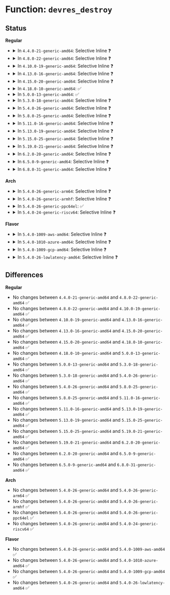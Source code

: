# Function: <code>devres_destroy</code>

## Status
<b>Regular</b>
<ul>
<li>
<details>
<summary>In <code>4.4.0-21-generic-amd64</code>: Selective Inline ❓</summary>

```c
int devres_destroy(struct device * dev, dr_release_t release, dr_match_t match, void * match_data)
```

```json
{
  "name": "devres_destroy",
  "collision_type": "Unique Global",
  "inline_type": "Selective",
  "funcs": [
    {
      "addr": 18446744071584415952,
      "name": "devres_destroy",
      "external": true,
      "loc": "drivers/base/devres.c:363",
      "file": "drivers/base/devres.c",
      "inline": "not declared, inlined",
      "caller_inline": [],
      "caller_func": [
        "kernel/irq/devres.c:devm_free_irq",
        "lib/devres.c:devm_iounmap",
        "drivers/phy/phy-core.c:devm_phy_put",
        "drivers/input/input.c:input_free_device"
      ]
    }
  ],
  "symbols": [
    {
      "addr": 18446744071584415952,
      "name": "devres_destroy",
      "section": ".text",
      "bind": "STB_GLOBAL",
      "size": 36
    }
  ]
}
```
</details>
</li>
<li>
<details>
<summary>In <code>4.8.0-22-generic-amd64</code>: Selective Inline ❓</summary>

```c
int devres_destroy(struct device * dev, dr_release_t release, dr_match_t match, void * match_data)
```

```json
{
  "name": "devres_destroy",
  "collision_type": "Unique Global",
  "inline_type": "Selective",
  "funcs": [
    {
      "addr": 18446744071584751312,
      "name": "devres_destroy",
      "external": true,
      "loc": "drivers/base/devres.c:363",
      "file": "drivers/base/devres.c",
      "inline": "not declared, inlined",
      "caller_inline": [],
      "caller_func": [
        "kernel/irq/devres.c:devm_free_irq",
        "lib/devres.c:devm_iounmap",
        "drivers/input/input.c:input_free_device"
      ]
    }
  ],
  "symbols": [
    {
      "addr": 18446744071584751312,
      "name": "devres_destroy",
      "section": ".text",
      "bind": "STB_GLOBAL",
      "size": 36
    }
  ]
}
```
</details>
</li>
<li>
<details>
<summary>In <code>4.10.0-19-generic-amd64</code>: Selective Inline ❓</summary>

```c
int devres_destroy(struct device * dev, dr_release_t release, dr_match_t match, void * match_data)
```

```json
{
  "name": "devres_destroy",
  "collision_type": "Unique Global",
  "inline_type": "Selective",
  "funcs": [
    {
      "addr": 18446744071584941552,
      "name": "devres_destroy",
      "external": true,
      "loc": "drivers/base/devres.c:364",
      "file": "drivers/base/devres.c",
      "inline": "not declared, inlined",
      "caller_inline": [],
      "caller_func": [
        "kernel/irq/devres.c:devm_free_irq",
        "lib/devres.c:devm_iounmap",
        "drivers/input/input.c:input_free_device"
      ]
    }
  ],
  "symbols": [
    {
      "addr": 18446744071584941552,
      "name": "devres_destroy",
      "section": ".text",
      "bind": "STB_GLOBAL",
      "size": 36
    }
  ]
}
```
</details>
</li>
<li>
<details>
<summary>In <code>4.13.0-16-generic-amd64</code>: Selective Inline ❓</summary>

```c
int devres_destroy(struct device * dev, dr_release_t release, dr_match_t match, void * match_data)
```

```json
{
  "name": "devres_destroy",
  "collision_type": "Unique Global",
  "inline_type": "Selective",
  "funcs": [
    {
      "addr": 18446744071585025200,
      "name": "devres_destroy",
      "external": true,
      "loc": "drivers/base/devres.c:364",
      "file": "drivers/base/devres.c",
      "inline": "not declared, inlined",
      "caller_inline": [],
      "caller_func": [
        "kernel/irq/devres.c:devm_free_irq",
        "lib/devres.c:devm_iounmap",
        "drivers/input/input.c:input_free_device"
      ]
    }
  ],
  "symbols": [
    {
      "addr": 18446744071585025200,
      "name": "devres_destroy",
      "section": ".text",
      "bind": "STB_GLOBAL",
      "size": 36
    }
  ]
}
```
</details>
</li>
<li>
<details>
<summary>In <code>4.15.0-20-generic-amd64</code>: Selective Inline ❓</summary>

```c
int devres_destroy(struct device * dev, dr_release_t release, dr_match_t match, void * match_data)
```

```json
{
  "name": "devres_destroy",
  "collision_type": "Unique Global",
  "inline_type": "Selective",
  "funcs": [
    {
      "addr": 18446744071585447808,
      "name": "devres_destroy",
      "external": true,
      "loc": "drivers/base/devres.c:364",
      "file": "drivers/base/devres.c",
      "inline": "not declared, inlined",
      "caller_inline": [],
      "caller_func": [
        "kernel/irq/devres.c:devm_free_irq",
        "lib/devres.c:devm_iounmap",
        "drivers/input/input.c:input_free_device"
      ]
    }
  ],
  "symbols": [
    {
      "addr": 18446744071585447808,
      "name": "devres_destroy",
      "section": ".text",
      "bind": "STB_GLOBAL",
      "size": 36
    }
  ]
}
```
</details>
</li>
<li>
<details>
<summary>In <code>4.18.0-10-generic-amd64</code>: ✅</summary>

```c
int devres_destroy(struct device * dev, dr_release_t release, dr_match_t match, void * match_data)
```

```json
{
  "name": "devres_destroy",
  "collision_type": "Unique Global",
  "inline_type": "No",
  "funcs": [
    {
      "addr": 18446744071585691040,
      "name": "devres_destroy",
      "external": true,
      "loc": "drivers/base/devres.c:368",
      "file": "drivers/base/devres.c",
      "inline": "seen, unknown",
      "caller_inline": [],
      "caller_func": [
        "kernel/irq/devres.c:devm_free_irq",
        "lib/devres.c:devm_iounmap",
        "drivers/input/input.c:input_free_device"
      ]
    }
  ],
  "symbols": [
    {
      "addr": 18446744071585691040,
      "name": "devres_destroy",
      "section": ".text",
      "bind": "STB_GLOBAL",
      "size": 36
    }
  ]
}
```
</details>
</li>
<li>
<details>
<summary>In <code>5.0.0-13-generic-amd64</code>: ✅</summary>

```c
int devres_destroy(struct device * dev, dr_release_t release, dr_match_t match, void * match_data)
```

```json
{
  "name": "devres_destroy",
  "collision_type": "Unique Global",
  "inline_type": "No",
  "funcs": [
    {
      "addr": 18446744071585822192,
      "name": "devres_destroy",
      "external": true,
      "loc": "drivers/base/devres.c:376",
      "file": "drivers/base/devres.c",
      "inline": "seen, unknown",
      "caller_inline": [],
      "caller_func": [
        "kernel/irq/devres.c:devm_free_irq",
        "lib/devres.c:devm_iounmap",
        "drivers/input/input.c:input_free_device"
      ]
    }
  ],
  "symbols": [
    {
      "addr": 18446744071585822192,
      "name": "devres_destroy",
      "section": ".text",
      "bind": "STB_GLOBAL",
      "size": 36
    }
  ]
}
```
</details>
</li>
<li>
<details>
<summary>In <code>5.3.0-18-generic-amd64</code>: Selective Inline ❓</summary>

```c
int devres_destroy(struct device * dev, dr_release_t release, dr_match_t match, void * match_data)
```

```json
{
  "name": "devres_destroy",
  "collision_type": "Unique Global",
  "inline_type": "Selective",
  "funcs": [
    {
      "addr": 18446744071586055920,
      "name": "devres_destroy",
      "external": true,
      "loc": "drivers/base/devres.c:376",
      "file": "drivers/base/devres.c",
      "inline": "not declared, inlined",
      "caller_inline": [],
      "caller_func": [
        "kernel/resource.c:__devm_release_region",
        "kernel/irq/devres.c:devm_free_irq",
        "kernel/dma/mapping.c:dmam_free_coherent",
        "lib/devres.c:devm_ioport_unmap",
        "lib/devres.c:devm_iounmap",
        "drivers/input/input.c:input_free_device"
      ]
    }
  ],
  "symbols": [
    {
      "addr": 18446744071586055920,
      "name": "devres_destroy",
      "section": ".text",
      "bind": "STB_GLOBAL",
      "size": 38
    }
  ]
}
```
</details>
</li>
<li>
<details>
<summary>In <code>5.4.0-26-generic-amd64</code>: Selective Inline ❓</summary>

```c
int devres_destroy(struct device * dev, dr_release_t release, dr_match_t match, void * match_data)
```

```json
{
  "name": "devres_destroy",
  "collision_type": "Unique Global",
  "inline_type": "Selective",
  "funcs": [
    {
      "addr": 18446744071586203920,
      "name": "devres_destroy",
      "external": true,
      "loc": "drivers/base/devres.c:376",
      "file": "drivers/base/devres.c",
      "inline": "not declared, inlined",
      "caller_inline": [],
      "caller_func": [
        "kernel/resource.c:__devm_release_region",
        "kernel/irq/devres.c:devm_free_irq",
        "kernel/dma/mapping.c:dmam_free_coherent",
        "lib/devres.c:devm_ioport_unmap",
        "lib/devres.c:devm_iounmap",
        "drivers/input/input.c:input_free_device"
      ]
    }
  ],
  "symbols": [
    {
      "addr": 18446744071586203920,
      "name": "devres_destroy",
      "section": ".text",
      "bind": "STB_GLOBAL",
      "size": 38
    }
  ]
}
```
</details>
</li>
<li>
<details>
<summary>In <code>5.8.0-25-generic-amd64</code>: Selective Inline ❓</summary>

```c
int devres_destroy(struct device * dev, dr_release_t release, dr_match_t match, void * match_data)
```

```json
{
  "name": "devres_destroy",
  "collision_type": "Unique Global",
  "inline_type": "Selective",
  "funcs": [
    {
      "addr": 18446744071586966128,
      "name": "devres_destroy",
      "external": true,
      "loc": "drivers/base/devres.c:376",
      "file": "drivers/base/devres.c",
      "inline": "not declared, inlined",
      "caller_inline": [],
      "caller_func": [
        "kernel/resource.c:__devm_release_region",
        "kernel/irq/devres.c:devm_free_irq",
        "kernel/dma/mapping.c:dmam_free_coherent",
        "lib/devres.c:devm_ioport_unmap",
        "lib/devres.c:devm_iounmap",
        "drivers/input/input.c:input_free_device"
      ]
    }
  ],
  "symbols": [
    {
      "addr": 18446744071586966128,
      "name": "devres_destroy",
      "section": ".text",
      "bind": "STB_GLOBAL",
      "size": 50
    }
  ]
}
```
</details>
</li>
<li>
<details>
<summary>In <code>5.11.0-16-generic-amd64</code>: Selective Inline ❓</summary>

```c
int devres_destroy(struct device * dev, dr_release_t release, dr_match_t match, void * match_data)
```

```json
{
  "name": "devres_destroy",
  "collision_type": "Unique Global",
  "inline_type": "Selective",
  "funcs": [
    {
      "addr": 18446744071587051840,
      "name": "devres_destroy",
      "external": true,
      "loc": "drivers/base/devres.c:392",
      "file": "drivers/base/devres.c",
      "inline": "not declared, inlined",
      "caller_inline": [],
      "caller_func": [
        "kernel/resource.c:__devm_release_region",
        "kernel/irq/devres.c:devm_free_irq",
        "kernel/dma/mapping.c:dmam_free_coherent",
        "lib/devres.c:devm_ioport_unmap",
        "lib/devres.c:devm_iounmap",
        "drivers/input/input.c:input_free_device"
      ]
    }
  ],
  "symbols": [
    {
      "addr": 18446744071587051840,
      "name": "devres_destroy",
      "section": ".text",
      "bind": "STB_GLOBAL",
      "size": 50
    }
  ]
}
```
</details>
</li>
<li>
<details>
<summary>In <code>5.13.0-19-generic-amd64</code>: Selective Inline ❓</summary>

```c
int devres_destroy(struct device * dev, dr_release_t release, dr_match_t match, void * match_data)
```

```json
{
  "name": "devres_destroy",
  "collision_type": "Unique Global",
  "inline_type": "Selective",
  "funcs": [
    {
      "addr": 18446744071586935632,
      "name": "devres_destroy",
      "external": true,
      "loc": "drivers/base/devres.c:392",
      "file": "drivers/base/devres.c",
      "inline": "not declared, inlined",
      "caller_inline": [],
      "caller_func": [
        "kernel/resource.c:__devm_release_region",
        "kernel/irq/devres.c:devm_free_irq",
        "kernel/dma/mapping.c:dmam_free_coherent",
        "lib/devres.c:devm_ioport_unmap",
        "lib/devres.c:devm_iounmap",
        "drivers/input/input.c:input_free_device"
      ]
    }
  ],
  "symbols": [
    {
      "addr": 18446744071586935632,
      "name": "devres_destroy",
      "section": ".text",
      "bind": "STB_GLOBAL",
      "size": 50
    }
  ]
}
```
</details>
</li>
<li>
<details>
<summary>In <code>5.15.0-25-generic-amd64</code>: Selective Inline ❓</summary>

```c
int devres_destroy(struct device * dev, dr_release_t release, dr_match_t match, void * match_data)
```

```json
{
  "name": "devres_destroy",
  "collision_type": "Unique Global",
  "inline_type": "Selective",
  "funcs": [
    {
      "addr": 18446744071587499497,
      "name": "devres_destroy",
      "external": true,
      "loc": "drivers/base/devres.c:385",
      "file": "drivers/base/devres.c",
      "inline": "not declared, inlined",
      "caller_inline": [
        "drivers/base/devres.c:devm_free_percpu",
        "drivers/base/devres.c:devm_kfree",
        "drivers/base/devres.c:devm_remove_action"
      ],
      "caller_func": [
        "kernel/resource.c:__devm_release_region",
        "kernel/irq/devres.c:devm_free_irq",
        "kernel/dma/mapping.c:dmam_free_coherent",
        "lib/devres.c:devm_ioport_unmap",
        "lib/devres.c:devm_iounmap",
        "drivers/gpio/gpiolib-devres.c:devm_gpiod_unhinge",
        "drivers/input/input.c:input_free_device"
      ]
    }
  ],
  "symbols": [
    {
      "addr": 18446744071587499328,
      "name": "devres_destroy",
      "section": ".text",
      "bind": "STB_GLOBAL",
      "size": 50
    }
  ]
}
```
</details>
</li>
<li>
<details>
<summary>In <code>5.19.0-21-generic-amd64</code>: Selective Inline ❓</summary>

```c
int devres_destroy(struct device * dev, dr_release_t release, dr_match_t match, void * match_data)
```

```json
{
  "name": "devres_destroy",
  "collision_type": "Unique Global",
  "inline_type": "Selective",
  "funcs": [
    {
      "addr": 18446744071588823353,
      "name": "devres_destroy",
      "external": true,
      "loc": "drivers/base/devres.c:385",
      "file": "drivers/base/devres.c",
      "inline": "not declared, inlined",
      "caller_inline": [
        "drivers/base/devres.c:devm_free_percpu",
        "drivers/base/devres.c:devm_kfree",
        "drivers/base/devres.c:devm_remove_action"
      ],
      "caller_func": [
        "kernel/resource.c:__devm_release_region",
        "kernel/irq/devres.c:devm_free_irq",
        "kernel/dma/mapping.c:dmam_free_coherent",
        "lib/devres.c:devm_ioport_unmap",
        "lib/devres.c:devm_iounmap",
        "drivers/gpio/gpiolib-devres.c:devm_gpiod_unhinge",
        "drivers/input/input.c:input_free_device"
      ]
    }
  ],
  "symbols": [
    {
      "addr": 18446744071588823152,
      "name": "devres_destroy",
      "section": ".text",
      "bind": "STB_GLOBAL",
      "size": 74
    }
  ]
}
```
</details>
</li>
<li>
<details>
<summary>In <code>6.2.0-20-generic-amd64</code>: Selective Inline ❓</summary>

```c
int devres_destroy(struct device * dev, dr_release_t release, dr_match_t match, void * match_data)
```

```json
{
  "name": "devres_destroy",
  "collision_type": "Unique Global",
  "inline_type": "Selective",
  "funcs": [
    {
      "addr": 18446744071590322745,
      "name": "devres_destroy",
      "external": true,
      "loc": "drivers/base/devres.c:390",
      "file": "drivers/base/devres.c",
      "inline": "not declared, inlined",
      "caller_inline": [
        "drivers/base/devres.c:devm_free_percpu",
        "drivers/base/devres.c:devm_kfree",
        "drivers/base/devres.c:devm_remove_action"
      ],
      "caller_func": [
        "kernel/resource.c:__devm_release_region",
        "kernel/irq/devres.c:devm_free_irq",
        "kernel/dma/mapping.c:dmam_free_coherent",
        "lib/devres.c:devm_ioport_unmap",
        "lib/devres.c:devm_iounmap",
        "drivers/gpio/gpiolib-devres.c:devm_gpiod_unhinge",
        "drivers/input/input.c:input_free_device"
      ]
    }
  ],
  "symbols": [
    {
      "addr": 18446744071590322512,
      "name": "devres_destroy",
      "section": ".text",
      "bind": "STB_GLOBAL",
      "size": 74
    }
  ]
}
```
</details>
</li>
<li>
<details>
<summary>In <code>6.5.0-9-generic-amd64</code>: Selective Inline ❓</summary>

```c
int devres_destroy(struct device * dev, dr_release_t release, dr_match_t match, void * match_data)
```

```json
{
  "name": "devres_destroy",
  "collision_type": "Unique Global",
  "inline_type": "Selective",
  "funcs": [
    {
      "addr": 18446744071590642665,
      "name": "devres_destroy",
      "external": true,
      "loc": "drivers/base/devres.c:390",
      "file": "drivers/base/devres.c",
      "inline": "not declared, inlined",
      "caller_inline": [
        "drivers/base/devres.c:devm_free_percpu",
        "drivers/base/devres.c:devm_remove_action"
      ],
      "caller_func": [
        "kernel/resource.c:__devm_release_region",
        "kernel/irq/devres.c:devm_free_irq",
        "kernel/dma/mapping.c:dmam_free_coherent",
        "lib/devres.c:devm_ioport_unmap",
        "lib/devres.c:devm_iounmap",
        "drivers/gpio/gpiolib-devres.c:devm_gpiod_unhinge",
        "drivers/input/input.c:input_free_device"
      ]
    }
  ],
  "symbols": [
    {
      "addr": 18446744071590642432,
      "name": "devres_destroy",
      "section": ".text",
      "bind": "STB_GLOBAL",
      "size": 74
    }
  ]
}
```
</details>
</li>
<li>
<details>
<summary>In <code>6.8.0-31-generic-amd64</code>: Selective Inline ❓</summary>

```c
int devres_destroy(struct device * dev, dr_release_t release, dr_match_t match, void * match_data)
```

```json
{
  "name": "devres_destroy",
  "collision_type": "Unique Global",
  "inline_type": "Selective",
  "funcs": [
    {
      "addr": 18446744071591002761,
      "name": "devres_destroy",
      "external": true,
      "loc": "drivers/base/devres.c:390",
      "file": "drivers/base/devres.c",
      "inline": "not declared, inlined",
      "caller_inline": [
        "drivers/base/devres.c:devm_free_percpu",
        "drivers/base/devres.c:devm_remove_action"
      ],
      "caller_func": [
        "kernel/resource.c:__devm_release_region",
        "kernel/irq/devres.c:devm_free_irq",
        "kernel/dma/mapping.c:dmam_free_coherent",
        "lib/devres.c:devm_ioport_unmap",
        "lib/devres.c:devm_iounmap",
        "drivers/gpio/gpiolib-devres.c:devm_gpiod_unhinge",
        "drivers/input/input.c:input_free_device"
      ]
    }
  ],
  "symbols": [
    {
      "addr": 18446744071591002528,
      "name": "devres_destroy",
      "section": ".text",
      "bind": "STB_GLOBAL",
      "size": 74
    }
  ]
}
```
</details>
</li>
</ul>
<b>Arch</b>
<ul>
<li>
<details>
<summary>In <code>5.4.0-26-generic-arm64</code>: Selective Inline ❓</summary>

```c
int devres_destroy(struct device * dev, dr_release_t release, dr_match_t match, void * match_data)
```

```json
{
  "name": "devres_destroy",
  "collision_type": "Unique Global",
  "inline_type": "Selective",
  "funcs": [
    {
      "addr": 18446603336499005120,
      "name": "devres_destroy",
      "external": true,
      "loc": "drivers/base/devres.c:376",
      "file": "drivers/base/devres.c",
      "inline": "not declared, inlined",
      "caller_inline": [],
      "caller_func": [
        "kernel/resource.c:__devm_release_region",
        "kernel/irq/devres.c:devm_free_irq",
        "kernel/dma/mapping.c:dmam_free_coherent",
        "lib/devres.c:devm_ioport_unmap",
        "lib/devres.c:devm_iounmap",
        "drivers/input/input.c:input_free_device"
      ]
    }
  ],
  "symbols": [
    {
      "addr": 18446603336499005120,
      "name": "devres_destroy",
      "section": ".text",
      "bind": "STB_GLOBAL",
      "size": 108
    }
  ]
}
```
</details>
</li>
<li>
<details>
<summary>In <code>5.4.0-26-generic-armhf</code>: Selective Inline ❓</summary>

```c
int devres_destroy(struct device * dev, dr_release_t release, dr_match_t match, void * match_data)
```

```json
{
  "name": "devres_destroy",
  "collision_type": "Unique Global",
  "inline_type": "Selective",
  "funcs": [
    {
      "addr": 3231570544,
      "name": "devres_destroy",
      "external": true,
      "loc": "drivers/base/devres.c:376",
      "file": "drivers/base/devres.c",
      "inline": "not declared, inlined",
      "caller_inline": [],
      "caller_func": [
        "kernel/resource.c:__devm_release_region",
        "kernel/irq/devres.c:devm_free_irq",
        "kernel/dma/mapping.c:dmam_free_coherent",
        "lib/devres.c:devm_iounmap",
        "drivers/input/input.c:input_free_device",
        "sound/soc/soc-jack.c:snd_soc_jack_free_gpios"
      ]
    }
  ],
  "symbols": [
    {
      "addr": 3231570544,
      "name": "devres_destroy",
      "section": ".text",
      "bind": "STB_GLOBAL",
      "size": 52
    }
  ]
}
```
</details>
</li>
<li>
<details>
<summary>In <code>5.4.0-26-generic-ppc64el</code>: ✅</summary>

```c
int devres_destroy(struct device * dev, dr_release_t release, dr_match_t match, void * match_data)
```

```json
{
  "name": "devres_destroy",
  "collision_type": "Unique Global",
  "inline_type": "No",
  "funcs": [
    {
      "addr": 13835058055292164896,
      "name": "devres_destroy",
      "external": true,
      "loc": "drivers/base/devres.c:376",
      "file": "drivers/base/devres.c",
      "inline": "seen, unknown",
      "caller_inline": [],
      "caller_func": [
        "kernel/resource.c:__devm_release_region",
        "kernel/irq/devres.c:devm_free_irq",
        "kernel/dma/mapping.c:dmam_free_coherent",
        "lib/devres.c:devm_ioport_unmap",
        "lib/devres.c:devm_iounmap",
        "drivers/gpio/gpiolib-devres.c:devm_gpiod_unhinge",
        "drivers/base/devres.c:devm_free_percpu",
        "drivers/base/devres.c:devm_kfree",
        "drivers/base/devres.c:devm_remove_action",
        "drivers/input/input.c:input_free_device"
      ]
    }
  ],
  "symbols": [
    {
      "addr": 13835058055292164896,
      "name": "devres_destroy",
      "section": ".text",
      "bind": "STB_GLOBAL",
      "size": 84
    }
  ]
}
```
</details>
</li>
<li>
<details>
<summary>In <code>5.4.0-24-generic-riscv64</code>: Selective Inline ❓</summary>

```c
int devres_destroy(struct device * dev, dr_release_t release, dr_match_t match, void * match_data)
```

```json
{
  "name": "devres_destroy",
  "collision_type": "Unique Global",
  "inline_type": "Selective",
  "funcs": [
    {
      "addr": 18446743936276376688,
      "name": "devres_destroy",
      "external": true,
      "loc": "drivers/base/devres.c:376",
      "file": "drivers/base/devres.c",
      "inline": "not declared, inlined",
      "caller_inline": [],
      "caller_func": [
        "kernel/resource.c:__devm_release_region",
        "kernel/irq/devres.c:devm_free_irq",
        "kernel/dma/mapping.c:dmam_free_coherent",
        "lib/devres.c:devm_ioport_unmap",
        "lib/devres.c:devm_iounmap",
        "drivers/input/input.c:input_free_device"
      ]
    }
  ],
  "symbols": [
    {
      "addr": 18446743936276376688,
      "name": "devres_destroy",
      "section": ".text",
      "bind": "STB_GLOBAL",
      "size": 96
    }
  ]
}
```
</details>
</li>
</ul>
<b>Flavor</b>
<ul>
<li>
<details>
<summary>In <code>5.4.0-1009-aws-amd64</code>: Selective Inline ❓</summary>

```c
int devres_destroy(struct device * dev, dr_release_t release, dr_match_t match, void * match_data)
```

```json
{
  "name": "devres_destroy",
  "collision_type": "Unique Global",
  "inline_type": "Selective",
  "funcs": [
    {
      "addr": 18446744071585964128,
      "name": "devres_destroy",
      "external": true,
      "loc": "drivers/base/devres.c:376",
      "file": "drivers/base/devres.c",
      "inline": "not declared, inlined",
      "caller_inline": [],
      "caller_func": [
        "kernel/resource.c:__devm_release_region",
        "kernel/irq/devres.c:devm_free_irq",
        "kernel/dma/mapping.c:dmam_free_coherent",
        "lib/devres.c:devm_ioport_unmap",
        "lib/devres.c:devm_iounmap",
        "drivers/input/input.c:input_free_device"
      ]
    }
  ],
  "symbols": [
    {
      "addr": 18446744071585964128,
      "name": "devres_destroy",
      "section": ".text",
      "bind": "STB_GLOBAL",
      "size": 38
    }
  ]
}
```
</details>
</li>
<li>
<details>
<summary>In <code>5.4.0-1010-azure-amd64</code>: Selective Inline ❓</summary>

```c
int devres_destroy(struct device * dev, dr_release_t release, dr_match_t match, void * match_data)
```

```json
{
  "name": "devres_destroy",
  "collision_type": "Unique Global",
  "inline_type": "Selective",
  "funcs": [
    {
      "addr": 18446744071585813392,
      "name": "devres_destroy",
      "external": true,
      "loc": "drivers/base/devres.c:376",
      "file": "drivers/base/devres.c",
      "inline": "not declared, inlined",
      "caller_inline": [],
      "caller_func": [
        "kernel/resource.c:__devm_release_region",
        "kernel/irq/devres.c:devm_free_irq",
        "kernel/dma/mapping.c:dmam_free_coherent",
        "lib/devres.c:devm_ioport_unmap",
        "lib/devres.c:devm_iounmap",
        "drivers/input/input.c:input_free_device"
      ]
    }
  ],
  "symbols": [
    {
      "addr": 18446744071585813392,
      "name": "devres_destroy",
      "section": ".text",
      "bind": "STB_GLOBAL",
      "size": 38
    }
  ]
}
```
</details>
</li>
<li>
<details>
<summary>In <code>5.4.0-1009-gcp-amd64</code>: Selective Inline ❓</summary>

```c
int devres_destroy(struct device * dev, dr_release_t release, dr_match_t match, void * match_data)
```

```json
{
  "name": "devres_destroy",
  "collision_type": "Unique Global",
  "inline_type": "Selective",
  "funcs": [
    {
      "addr": 18446744071586153936,
      "name": "devres_destroy",
      "external": true,
      "loc": "drivers/base/devres.c:376",
      "file": "drivers/base/devres.c",
      "inline": "not declared, inlined",
      "caller_inline": [],
      "caller_func": [
        "kernel/resource.c:__devm_release_region",
        "kernel/irq/devres.c:devm_free_irq",
        "kernel/dma/mapping.c:dmam_free_coherent",
        "lib/devres.c:devm_ioport_unmap",
        "lib/devres.c:devm_iounmap",
        "drivers/input/input.c:input_free_device"
      ]
    }
  ],
  "symbols": [
    {
      "addr": 18446744071586153936,
      "name": "devres_destroy",
      "section": ".text",
      "bind": "STB_GLOBAL",
      "size": 38
    }
  ]
}
```
</details>
</li>
<li>
<details>
<summary>In <code>5.4.0-26-lowlatency-amd64</code>: Selective Inline ❓</summary>

```c
int devres_destroy(struct device * dev, dr_release_t release, dr_match_t match, void * match_data)
```

```json
{
  "name": "devres_destroy",
  "collision_type": "Unique Global",
  "inline_type": "Selective",
  "funcs": [
    {
      "addr": 18446744071586262640,
      "name": "devres_destroy",
      "external": true,
      "loc": "drivers/base/devres.c:376",
      "file": "drivers/base/devres.c",
      "inline": "not declared, inlined",
      "caller_inline": [],
      "caller_func": [
        "kernel/resource.c:__devm_release_region",
        "kernel/irq/devres.c:devm_free_irq",
        "kernel/dma/mapping.c:dmam_free_coherent",
        "lib/devres.c:devm_ioport_unmap",
        "lib/devres.c:devm_iounmap",
        "drivers/input/input.c:input_free_device"
      ]
    }
  ],
  "symbols": [
    {
      "addr": 18446744071586262640,
      "name": "devres_destroy",
      "section": ".text",
      "bind": "STB_GLOBAL",
      "size": 38
    }
  ]
}
```
</details>
</li>
</ul>

## Differences
<b>Regular</b>
<ul>
<li>
No changes between <code>4.4.0-21-generic-amd64</code> and <code>4.8.0-22-generic-amd64</code> ✅
</li>
<li>
No changes between <code>4.8.0-22-generic-amd64</code> and <code>4.10.0-19-generic-amd64</code> ✅
</li>
<li>
No changes between <code>4.10.0-19-generic-amd64</code> and <code>4.13.0-16-generic-amd64</code> ✅
</li>
<li>
No changes between <code>4.13.0-16-generic-amd64</code> and <code>4.15.0-20-generic-amd64</code> ✅
</li>
<li>
No changes between <code>4.15.0-20-generic-amd64</code> and <code>4.18.0-10-generic-amd64</code> ✅
</li>
<li>
No changes between <code>4.18.0-10-generic-amd64</code> and <code>5.0.0-13-generic-amd64</code> ✅
</li>
<li>
No changes between <code>5.0.0-13-generic-amd64</code> and <code>5.3.0-18-generic-amd64</code> ✅
</li>
<li>
No changes between <code>5.3.0-18-generic-amd64</code> and <code>5.4.0-26-generic-amd64</code> ✅
</li>
<li>
No changes between <code>5.4.0-26-generic-amd64</code> and <code>5.8.0-25-generic-amd64</code> ✅
</li>
<li>
No changes between <code>5.8.0-25-generic-amd64</code> and <code>5.11.0-16-generic-amd64</code> ✅
</li>
<li>
No changes between <code>5.11.0-16-generic-amd64</code> and <code>5.13.0-19-generic-amd64</code> ✅
</li>
<li>
No changes between <code>5.13.0-19-generic-amd64</code> and <code>5.15.0-25-generic-amd64</code> ✅
</li>
<li>
No changes between <code>5.15.0-25-generic-amd64</code> and <code>5.19.0-21-generic-amd64</code> ✅
</li>
<li>
No changes between <code>5.19.0-21-generic-amd64</code> and <code>6.2.0-20-generic-amd64</code> ✅
</li>
<li>
No changes between <code>6.2.0-20-generic-amd64</code> and <code>6.5.0-9-generic-amd64</code> ✅
</li>
<li>
No changes between <code>6.5.0-9-generic-amd64</code> and <code>6.8.0-31-generic-amd64</code> ✅
</li>
</ul>
<b>Arch</b>
<ul>
<li>
No changes between <code>5.4.0-26-generic-amd64</code> and <code>5.4.0-26-generic-arm64</code> ✅
</li>
<li>
No changes between <code>5.4.0-26-generic-amd64</code> and <code>5.4.0-26-generic-armhf</code> ✅
</li>
<li>
No changes between <code>5.4.0-26-generic-amd64</code> and <code>5.4.0-26-generic-ppc64el</code> ✅
</li>
<li>
No changes between <code>5.4.0-26-generic-amd64</code> and <code>5.4.0-24-generic-riscv64</code> ✅
</li>
</ul>
<b>Flavor</b>
<ul>
<li>
No changes between <code>5.4.0-26-generic-amd64</code> and <code>5.4.0-1009-aws-amd64</code> ✅
</li>
<li>
No changes between <code>5.4.0-26-generic-amd64</code> and <code>5.4.0-1010-azure-amd64</code> ✅
</li>
<li>
No changes between <code>5.4.0-26-generic-amd64</code> and <code>5.4.0-1009-gcp-amd64</code> ✅
</li>
<li>
No changes between <code>5.4.0-26-generic-amd64</code> and <code>5.4.0-26-lowlatency-amd64</code> ✅
</li>
</ul>
